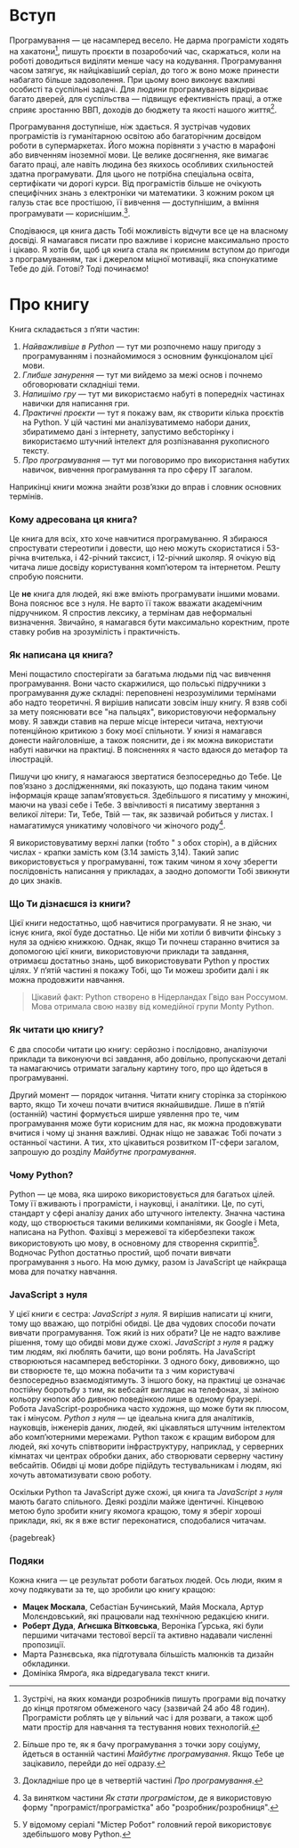 # Вступ

Програмування — це насамперед весело. Не дарма програмісти ходять на хакатони[^000_1], пишуть проєкти в позаробочий час, скаржаться, коли на роботі доводиться виділяти менше часу на кодування. Програмування часом затягує, як найцікавіший серіал, до того ж воно може принести набагато більше задоволення. При цьому воно виконує важливі особисті та суспільні задачі. Для людини програмування відкриває багато дверей, для суспільства — підвищує ефективність праці, а отже сприяє зростанню ВВП, доходів до бюджету та якості нашого життя[^000_2].

Програмування доступніше, ніж здається. Я зустрічав чудових програмістів із гуманітарною освітою або багаторічним досвідом роботи в супермаркетах. Його можна порівняти з участю в марафоні або вивченням іноземної мови. Це велике досягнення, яке вимагає багато праці, але навіть людина без якихось особливих схильностей здатна програмувати. Для цього не потрібна спеціальна освіта, сертифікати чи дорогі курси. Від програмістів більше не очікують специфічних знань з електроніки чи математики. З кожним роком ця галузь стає все простішою, її вивчення — доступнішим, а вміння програмувати — кориснішим.[^000_3].

Сподіваюся, ця книга дасть Тобі можливість відчути все це на власному досвіді. Я намагався писати про важливе і корисне максимально просто і цікаво. Я хотів би, щоб ця книга стала як приємним вступом до пригоди з програмуванням, так і джерелом міцної мотивації, яка спонукатиме Тебе до дій. Готові? Тоді починаємо!

# Про книгу

Книга складається з п’яти частин:
1. *Найважливіше в Python* — тут ми розпочнемо нашу пригоду з програмуванням і познайомимося з основним функціоналом цієї мови.
2. *Глибше занурення* — тут ми вийдемо за межі основ і почнемо обговорювати складніші теми.
3. *Напишімо гру* — тут ми використаємо набуті в попередніх частинах навички для написання гри.
4. *Практичні проєкти* — тут я покажу вам, як створити кілька проєктів на Python. У цій частині ми аналізуватимемо набори даних, збиратимемо дані з інтернету, запустимо вебсторінку і використаємо штучний інтелект для розпізнавання рукописного тексту.
5. *Про програмування* — тут ми поговоримо про використання набутих навичок, вивчення програмування та про сферу IT загалом.

Наприкінці книги можна знайти розв’язки до вправ і словник основних термінів.

### Кому адресована ця книга?

Це книга для всіх, хто хоче навчитися програмуванню. Я збираюся спростувати стереотипи і довести, що нею можуть скористатися і 53-річна вчителька, і 42-річний таксист, і 12-річний школяр. Я очікую від читача лише досвіду користування комп’ютером та інтернетом. Решту спробую пояснити.

Це **не** книга для людей, які вже вміють програмувати іншими мовами. Вона пояснює все з нуля. Не варто її також вважати академічним підручником. Я спростив лексику, а термінам дав неформальні визначення. Звичайно, я намагався бути максимально коректним, проте ставку робив на зрозумілість і практичність.

### Як написана ця книга?

Мені пощастило спостерігати за багатьма людьми під час вивчення програмування. Вони часто скаржилися, що польські підручники з програмування дуже складні: переповнені незрозумілими термінами або надто теоретичні. Я вирішив написати зовсім іншу книгу. Я взяв собі за мету пояснювати все "на пальцях", використовуючи неформальну мову. Я завжди ставив на перше місце інтереси читача, нехтуючи потенційною критикою з боку моєї спільноти. У книзі я намагався донести найголовніше, а також пояснити, де і як можна використати набуті навички на практиці. В поясненнях я часто вдаюся до метафор та ілюстрацій.

Пишучи цю книгу, я намагаюся звертатися безпосередньо до Тебе. Це пов’язано з дослідженнями, які показують, що подана таким чином інформація краще запам’ятовується. Здебільшого я писатиму у множині, маючи на увазі себе і Тебе. З ввічливості я писатиму звертання з великої літери: Ти, Тебе, Твій — так, як зазвичай робиться у листах. І намагатимуся уникатиму чоловічого чи жіночого роду[^000_4].

Я використовуватиму верхні лапки (тобто " з обох сторін), а в дійсних числах - крапки замість ком (3.14 замість 3,14). Такий запис використовується у програмуванні, тож таким чином я хочу зберегти послідовність написання у прикладах, а заодно допомогти Тобі звикнути до цих знаків.

### Що Ти дізнаєшся із книги?

Цієї книги недостатньо, щоб навчитися програмувати. Я не знаю, чи існує книга, якої буде достатньо. Це ніби ми хотіли б вивчити фінську з нуля за однією книжкою. Однак, якщо Ти почнеш старанно вчитися за допомогою цієї книги, використовуючи приклади та завдання, отримаєш достатньо знань, щоб використовувати Python у простих цілях. У п’ятій частині я покажу Тобі, що Ти можеш зробити далі і як можна продовжити навчання.

> Цікавий факт: Python створено в Нідерландах Гвідо ван Россумом. Мова отримала свою назву від комедійної групи Monty Python.

### Як читати цю книгу?

Є два способи читати цю книгу: серйозно і послідовно, аналізуючи приклади та виконуючи всі завдання, або довільно, пропускаючи деталі та намагаючись отримати загальну картину того, про що йдеться в програмуванні.

Другий момент — порядок читання. Читати книгу сторінка за сторінкою варто, якщо Ти хочеш почати вчитися якнайшвидше. Лише в п’ятій (останній) частині формується ширше уявлення про те, чим програмування може бути корисним для нас, як можна продовжувати вчитися і чому ці знання важливі. Однак ніщо не заважає Тобі почати з останньої частини. А тих, хто цікавиться розвитком IT-сфери загалом, запрошую до розділу *Майбутнє програмування*.

### Чому Python?

Python — це мова, яка широко використовується для багатьох цілей. Тому її вживають і програмісти, і науковці, і аналітики. Це, по суті, стандарт у сфері аналізу даних або штучного інтелекту. Значна частина коду, що створюється такими великими компаніями, як Google і Meta, написана на Python. Фахівці з мережевої та кібербезпеки також використовують цю мову, в основному для створення скриптів[^000_5]. Водночас Python достатньо простий, щоб почати вивчати програмування з нього. На мою думку, разом із JavaScript це найкраща мова для початку навчання.

### JavaScript з нуля

У цієї книги є сестра: *JavaScript з нуля*. Я вирішив написати ці книги, тому що вважаю, що потрібні обидві. Це два чудових способи почати вивчати програмування. Тож який із них обрати? Це не надто важливе рішення, тому що обидві мови дуже схожі. *JavaScript з нуля* я раджу тим людям, які люблять бачити, що вони роблять. На JavaScript створюються насамперед вебсторінки. З одного боку, дивовижно, що ви створюєте те, що можна побачити та з чим користувачі безпосередньо взаємодіятимуть. З іншого боку, на практиці це означає постійну боротьбу з тим, як вебсайт виглядає на телефонах, зі зміною кольору кнопок або дивною поведінкою лише в одному браузері. Робота JavaScript-розробника часто художня, що може бути як плюсом, так і мінусом. *Python з нуля* — це ідеальна книга для аналітиків, науковців, інженерів даних, людей, які цікавляться штучним інтелектом або комп’ютерними мережами. Python також є кращим вибором для людей, які хочуть співтворити інфраструктуру, наприклад, у серверних кімнатах чи центрах обробки даних, або створювати серверну частину вебсайтів. Обидві ці мови добре підійдуть тестувальникам і людям, які хочуть автоматизувати свою роботу.

Оскільки Python та JavaScript дуже схожі, ця книга та *JavaScript з нуля* мають багато спільного. Деякі розділи майже ідентичні. Кінцевою метою було зробити книгу якомога кращою, тому я зберіг хороші приклади, які, як я вже встиг переконатися, сподобалися читачам.

{pagebreak}

### Подяки

Кожна книга — це результат роботи багатьох людей. Ось люди, яким я хочу подякувати за те, що зробили цю книгу кращою:
* **Мацек Москала**, Себастіан Бучинський, Майя Москала, Артур Молєндовський, які працювали над технічною редакцією книги.
* **Роберт Дуда**, **Аґнєшка Вітковська**, Вероніка Ґурська, які були першими читачами тестової версії та активно надавали численні пропозиції.
* Марта Разнєвська, яка підготувала більшість малюнків та дизайн обкладинки.
* Домініка Ямроґа, яка відредагувала текст книги.

[^000_1]: Зустрічі, на яких команди розробників пишуть програми від початку до кінця протягом обмеженого часу (зазвичай 24 або 48 годин). Програмісти роблять це у вільний час і для розваги, а також щоб мати простір для навчання та тестування нових технологій.
[^000_2]: Більше про те, як я бачу програмування з точки зору соціуму, йдеться в останній частині *Майбутнє програмування*. Якщо Тебе це зацікавило, перейди до неї одразу.
[^000_3]: Докладніше про це в четвертій частині *Про програмування*.
[^000_4]: За винятком частини *Як стати програмістом*, де я використовую форму "програміст/програмістка" або "розробник/розробниця".
[^000_5]: У відомому серіалі "Містер Робот" головний герой використовує здебільшого мову Python.
[^000_6]: Дані за 2015 рік від Ocado Group, посилання: https://bit.ly/3urXI2F

